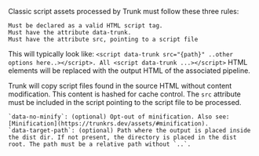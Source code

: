 Classic script assets processed by Trunk must follow these three rules:

    Must be declared as a valid HTML script tag.
    Must have the attribute data-trunk.
    Must have the attribute src, pointing to a script file

This will typically look like: `<script data-trunk src="{path}" ..other options here..></script>. All <script data-trunk ...></script>` HTML elements will be replaced with the output HTML of the associated pipeline.

Trunk will copy script files found in the source HTML without content modification. This content is hashed for cache control. The `src` attribute must be included in the script pointing to the script file to be processed.

    `data-no-minify`: (optional) Opt-out of minification. Also see: [Minification](https://trunkrs.dev/assets/#minification).
    `data-target-path`: (optional) Path where the output is placed inside the dist dir. If not present, the directory is placed in the dist root. The path must be a relative path without `..`.

